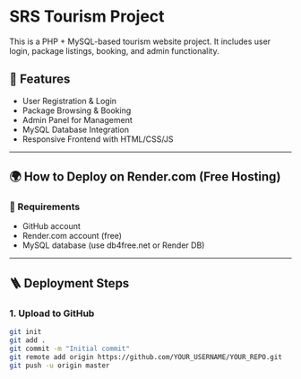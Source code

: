 # SRS Tourism Project

This is a PHP + MySQL-based tourism website project. It includes user login, package listings, booking, and admin functionality.

## 🚀 Features

- User Registration & Login
- Package Browsing & Booking
- Admin Panel for Management
- MySQL Database Integration
- Responsive Frontend with HTML/CSS/JS

---

## 🌍 How to Deploy on Render.com (Free Hosting)

### 🔧 Requirements

- GitHub account
- Render.com account (free)
- MySQL database (use db4free.net or Render DB)

---

## 🪜 Deployment Steps

### 1. Upload to GitHub

```bash
git init
git add .
git commit -m "Initial commit"
git remote add origin https://github.com/YOUR_USERNAME/YOUR_REPO.git
git push -u origin master
